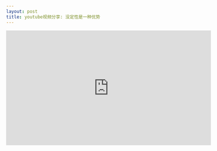 ```yaml
---
layout: post
title: youtube视频分享: 没定性是一种优势
---
```


<iframe width="560" height="315" src="https://www.youtube.com/embed/4EyfOge9Fxo" frameborder="0" allow="autoplay; encrypted-media" allowfullscreen></iframe>